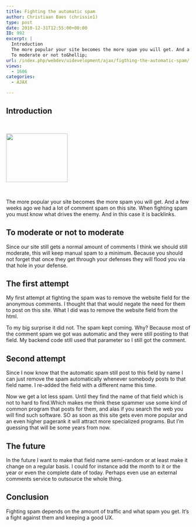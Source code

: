 ```yaml
---
title: Fighting the automatic spam
author: Christiaan Baes (chrissie1)
type: post
date: 2010-12-31T12:55:00+00:00
ID: 992
excerpt: |
  Introduction
  The more popular your site becomes the more spam you will get. And a few weeks ago we had a lot of comment spam on this site. When fighting spam you must know what drives the enemy. And in this case it is backlinks.
  To moderate or not to&hellip;
url: /index.php/webdev/uidevelopment/ajax/figthing-the-automatic-spam/
views:
  - 1606
categories:
  - AJAX

---
```

## Introduction

<p style="text-align: center;">
   
</p>

<div class="image_block">
  <a href="/media/users/chrissie1/spam.jpg?mtime=1293807523"><img src="https://lessthandot.z19.web.core.windows.net/wp-content/uploads/users/chrissie1/spam.jpg?mtime=1293807523" alt="" width="168" height="133" /></a>
</div>

 

The more popular your site becomes the more spam you will get. And a few weeks ago we had a lot of comment spam on this site. When fighting spam you must know what drives the enemy. And in this case it is backlinks.

## To moderate or not to moderate

Since our site still gets a normal amount of comments I think we should still moderate, this will keep manual spam to a minimum. Because you should not forget that once they get through your defenses they will flood you via that hole in your defense.

## The first attempt

My first attempt at fighting the spam was to remove the website field for the anonymous comments. I thought that that would negate the need for them to post on this site. What I did was to remove the website field from the html.

To my big surprise it did not. The spam kept coming. Why? Because most of the comment spam we got was automatic and they were still posting to that field. My backend code still used that parameter so I still got the comment.

## Second attempt

Since I now know that the automatic spam still post to this field by name I can just remove the spam automatically whenever somebody posts to that field name. I re-added the field with a different name this time.

Now we get a lot less spam. Until they find the name of that field which is not to hard to find.Which makes me think these spammer use some kind of common program that posts for them, and alas if you search the web you will find such software. SO as soon as this site gets even more popular and an even higher pagerank it will attract more specialized programs. But I&#8217;m guessing that will be some years from now.

## The future

In the future I want to make that field name semi-random or at least make it change on a regular basis. I could for instance add the month to it or the year or even the complete date of today. Perhaps even use an external comments service to outsource the whole thing.

## Conclusion

Fighting spam depends on the amount of traffic and what spam you get. It&#8217;s a fight against them and keeping a good UX.